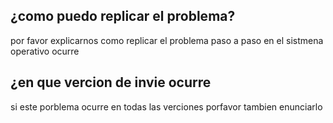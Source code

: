 ## ¿como puedo replicar el problema?
por favor explicarnos como replicar el problema paso a paso en el sistmena operativo ocurre
## ¿en que vercion de invie ocurre
si este porblema ocurre en todas las verciones porfavor tambien enunciarlo 
